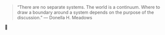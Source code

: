 > “There are no separate systems. The world is a continuum. Where to draw a boundary around a system depends on the purpose of the discussion.”
― Donella H. Meadows

🌿
